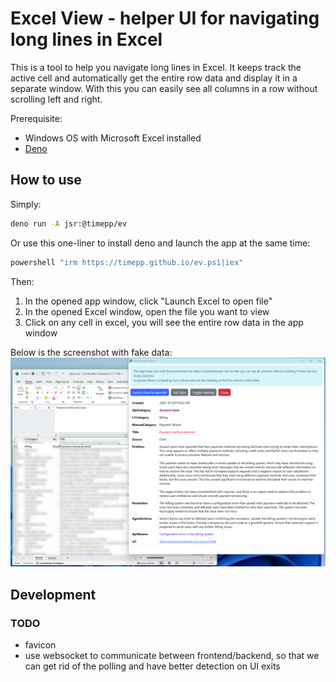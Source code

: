 # Excel View - helper UI for navigating long lines in Excel

This is a tool to help you navigate long lines in Excel. It keeps track the active cell and automatically get the entire row data and display it in a separate window. With this you can easily see all columns in a row without scrolling left and right.

Prerequisite:

- Windows OS with Microsoft Excel installed
- [Deno](https://deno.land/)

## How to use

Simply:

```bash
deno run -A jsr:@timepp/ev
```

Or use this one-liner to install deno and launch the app at the same time:

```cmd
powershell "irm https://timepp.github.io/ev.ps1|iex"
```

Then:

1. In the opened app window, click "Launch Excel to open file"
1. In the opened Excel window, open the file you want to view
1. Click on any cell in excel, you will see the entire row data in the app window

Below is the screenshot with fake data:
![alt text](screenshot.png)

## Development

### TODO

- favicon
- use websocket to communicate between frontend/backend, so that we can get rid of the polling and have better detection on UI exits
